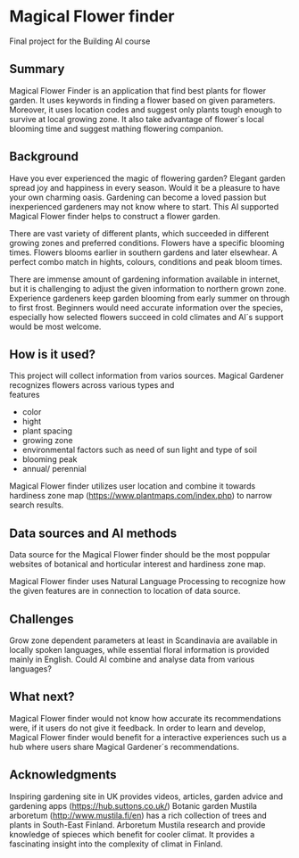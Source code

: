 # Magical Flower finder

Final project for the Building AI course

## Summary

Magical Flower Finder is an application that find best plants for flower garden. It uses keywords in finding a flower based on given parameters. 
Moreover, it uses location codes and suggest only plants tough enough to survive at local growing zone. It also take advantage of flower´s local blooming time and suggest mathing flowering companion. 


## Background
Have you ever experienced the magic of flowering garden? Elegant garden spread joy and happiness in every season. Would it be a pleasure to have your own charming oasis. Gardening can become a loved passion but inexperienced gardeners may not know where to start. This AI supported Magical Flower finder helps to construct a flower garden.

There are vast variety of different plants, which succeeded in different growing zones and preferred conditions. 
Flowers have a specific blooming times. Flowers blooms earlier in southern gardens and later elsewhear. A perfect combo match in hights, colours, conditions and peak bloom times. 

There are immense amount of gardening information available in internet, but it is challenging to adjust the given information to northern grown zone. Experience gardeners keep garden blooming from early summer on through to first frost. Beginners would need accurate information over the species, especially how selected flowers succeed in cold climates and AI´s support would be most welcome.



## How is it used?

This project will collect information from varios sources. Magical Gardener recognizes flowers across various types and  
features 
* color
* hight
* plant spacing
* growing zone 
* environmental factors such as need of sun light and type of soil
* blooming peak
* annual/ perennial 

Magical Flower finder utilizes user location and combine it towards hardiness zone map (https://www.plantmaps.com/index.php) to narrow search results. 


## Data sources and AI methods

Data source for the Magical Flower finder should be the most poppular websites of botanical and horticular interest and hardiness zone map.

Magical Flower finder uses Natural Language Processing to recognize how the given features are in connection to location of data source. 


## Challenges

Grow zone dependent parameters at least in Scandinavia are available in locally spoken languages, 
while essential floral information is provided mainly in English. Could AI combine and analyse data from various languages? 

## What next?

Magical Flower finder would not know how accurate its recommendations were, if it users do not give it feedback. In order to learn and develop, Magical Flower finder would benefit for a interactive experiences such us a hub where users share Magical Gardener´s recommendations.


## Acknowledgments

Inspiring gardening site in UK provides videos, articles, garden advice and gardening apps (https://hub.suttons.co.uk/)
Botanic garden Mustila arboretum (http://www.mustila.fi/en) has a rich collection of trees and plants in South-East Finland. Arboretum Mustila research and provide knowledge of spieces which benefit for cooler climat. It provides a fascinating insight into the complexity of climat in Finland.
